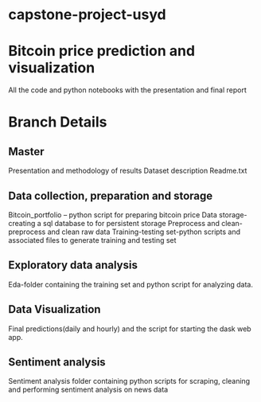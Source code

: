 # capstone-project-usyd
# Bitcoin price prediction and visualization
All the code and python notebooks with the presentation and final report

# Branch Details

## Master
Presentation and methodology of results
Dataset description
Readme.txt

## Data collection, preparation and storage

Bitcoin_portfolio – python script for preparing bitcoin price
Data storage-creating a sql database to for persistent storage
Preprocess and clean-preprocess and clean raw data
Training-testing set-python scripts and associated files to generate training and testing set

## Exploratory data analysis

Eda-folder containing the training set and python script for analyzing data.

## Data Visualization

Final predictions(daily and hourly) and the script for starting the dask web app.

## Sentiment analysis

Sentiment analysis folder containing python scripts for scraping, cleaning and performing sentiment analysis on news data
